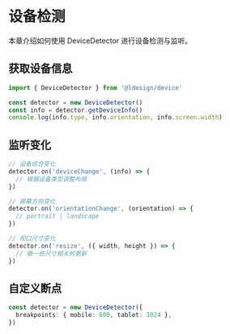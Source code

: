 # 设备检测

本章介绍如何使用 DeviceDetector 进行设备检测与监听。

## 获取设备信息

```ts
import { DeviceDetector } from '@ldesign/device'

const detector = new DeviceDetector()
const info = detector.getDeviceInfo()
console.log(info.type, info.orientation, info.screen.width)
```

## 监听变化

```ts
// 设备综合变化
detector.on('deviceChange', (info) => {
  // 根据设备类型调整布局
})

// 屏幕方向变化
detector.on('orientationChange', (orientation) => {
  // portrait | landscape
})

// 视口尺寸变化
detector.on('resize', ({ width, height }) => {
  // 做一些尺寸相关的更新
})
```

## 自定义断点

```ts
const detector = new DeviceDetector({
  breakpoints: { mobile: 600, tablet: 1024 },
})
```

